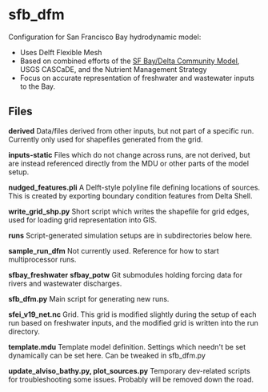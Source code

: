 # sfb_dfm

Configuration for San Francisco Bay hydrodynamic model:
 * Uses Delft Flexible Mesh
 * Based on combined efforts of the [SF Bay/Delta Community Model](http://www.d3d-baydelta.org/), USGS CASCaDE, and the Nutrient Management Strategy
 * Focus on accurate representation of freshwater and wastewater inputs to the Bay.

## Files

**derived**
  Data/files derived from other inputs, but not part of a specific run.
  Currently only used for shapefiles generated from the grid.
  
**inputs-static**
  Files which do not change across runs, are not derived, but are instead
  referenced directly from the MDU or other parts of the model setup.
  
**nudged_features.pli**
  A Delft-style polyline file defining locations of sources.  This is created
  by exporting boundary condition features from Delta Shell.
  
**write_grid_shp.py**
  Short script which writes the shapefile for grid edges, used for loading
  grid representation into GIS.
  
**runs**
  Script-generated simulation setups are in subdirectories below here.
  
**sample_run_dfm**
  Not currently used.  Reference for how to start multiprocessor runs.
  
**sfbay_freshwater**
**sfbay_potw**
  Git submodules holding forcing data for rivers and wastewater discharges.
  
**sfb_dfm.py**
  Main script for generating new runs.
  
**sfei_v19_net.nc**
  Grid.  This grid is modified slightly during the setup of each run based
  on freshwater inputs, and the modified grid is written into the run directory.
  
**template.mdu**
  Template model definition.  Settings which needn't be set dynamically can
  be set here.  Can be tweaked in sfb_dfm.py
  
**update_alviso_bathy.py, plot_sources.py**
  Temporary dev-related scripts for troubleshooting some issues.  Probably
  will be removed down the road.
